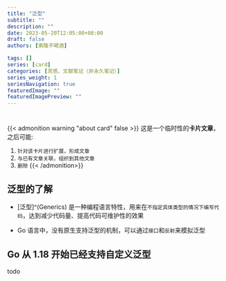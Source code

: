 ```yaml
---
title: "泛型"
subtitle: ""
description: ""
date: 2023-05-20T12:05:00+08:00
draft: false
authors: [索隆不喝酒]

tags: []
series: [card]
categories: [灵感、文献笔记（非永久笔记）]
series_weight: 1
seriesNavigation: true
featuredImage: ""
featuredImagePreview: ""
---
```

<!--more-->
#

{{< admonition warning "about card" false >}}
这是一个临时性的**卡片文章**，之后可能:
1. `针对该卡片进行扩展，形成文章`
2. `与已有文章关联，组织到其他文章`
3. `删除`
{{< /admonition>}}


## 泛型的了解

- [泛型]^(Generics) 是一种编程语言特性，用来在`不指定具体类型的情况下编写代码`，达到减少代码量、提高代码可维护性的效果

- Go 语言中，没有原生支持泛型的机制，可以通过`接口`和`反射`来模拟泛型


## Go 从 1.18 开始已经支持自定义泛型

todo
